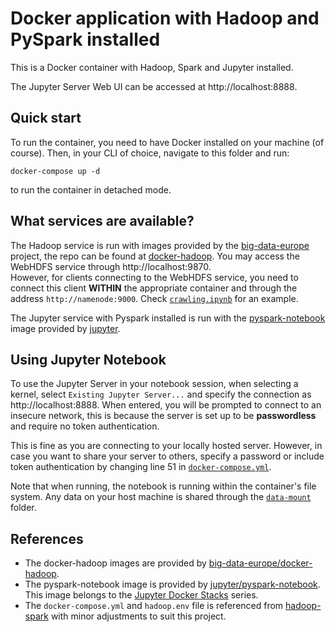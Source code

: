 # Docker application with Hadoop and PySpark installed
This is a Docker container with Hadoop, Spark and Jupyter installed.

The Jupyter Server Web UI can be accessed at http://localhost:8888.

## Quick start
To run the container, you need to have Docker installed on your machine (of course). Then, in your CLI of choice, navigate to this folder and run:
```
docker-compose up -d
```
to run the container in detached mode.

## What services are available?
The Hadoop service is run with images provided by the [big-data-europe](https://github.com/big-data-europe) project, the repo can be found at [docker-hadoop](https://github.com/big-data-europe/docker-hadoop). You may access the WebHDFS service through http://localhost:9870.\
However, for clients connecting to the WebHDFS service, you need to connect this client **WITHIN** the appropriate container and through the address `http://namenode:9000`. Check [`crawling.ipynb`](../review_crawl/crawling.ipynb) for an example.

The Jupyter service with Pyspark installed is run with the [pyspark-notebook](https://hub.docker.com/r/jupyter/pyspark-notebook) image provided by [jupyter](https://jupyter.org/).

## Using Jupyter Notebook
To use the Jupyter Server in your notebook session, when selecting a kernel, select `Existing Jupyter Server...` and specify the connection as http://localhost:8888. When entered, you will be prompted to connect to an insecure network, this is because the server is set up to be **passwordless** and require no token authentication.

This is fine as you are connecting to your locally hosted server. However, in case you want to share your server to others, specify a password or include token authentication by changing line 51 in [`docker-compose.yml`](./docker-compose.yml).

Note that when running, the notebook is running within the container's file system. Any data on your host machine is shared through the [`data-mount`](./data-mount/) folder.

## References
- The docker-hadoop images are provided by [big-data-europe/docker-hadoop](https://github.com/big-data-europe).
- The pyspark-notebook image is provided by [jupyter/pyspark-notebook](https://hub.docker.com/r/jupyter/pyspark-notebook). This image belongs to the [Jupyter Docker Stacks](https://jupyter-docker-stacks.readthedocs.io/en/latest/) series.
- The `docker-compose.yml` and `hadoop.env` file is referenced from [hadoop-spark](https://github.com/OneCricketeer/docker-stacks/tree/master/hadoop-spark) with minor adjustments to suit this project.